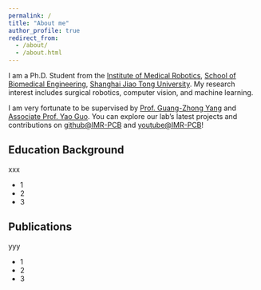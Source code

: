 ```yaml
---
permalink: /
title: "About me"
author_profile: true
redirect_from: 
  - /about/
  - /about.html
---
```


I am a Ph.D. Student from the [Institute of Medical Robotics](https://imr.sjtu.edu.cn/), [School of Biomedical Engineering](https://en.bme.sjtu.edu.cn/), [Shanghai Jiao Tong University](https://www.sjtu.edu.cn/). My research interest includes surgical robotics, computer vision, and machine learning. 

I am very fortunate to be supervised by [Prof. Guang-Zhong Yang](https://imr.sjtu.edu.cn/xy_leaders/2886.html) and [Associate Prof. Yao Guo](https://imr.sjtu.edu.cn/sz_teachers/3452.html). You can explore our lab’s latest projects and contributions on [github@IMR-PCB](https://github.com/IMR-PCB) and [youtube@IMR-PCB](https://www.youtube.com/@IMR-PCB)!

Education Background
------
xxx
- 1
- 2
- 3

Publications
------
yyy
- 1
- 2
- 3



